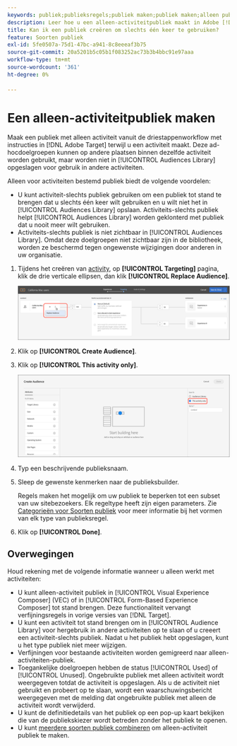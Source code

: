 ```yaml
---
keywords: publiek;publieksregels;publiek maken;publiek maken;alleen publiek maken;activiteit;alleen activiteit;adhoc
description: Leer hoe u een alleen-activiteitpubliek maakt in Adobe [!DNL Target] voor eenmalig gebruik.
title: Kan ik een publiek creëren om slechts één keer te gebruiken?
feature: Soorten publiek
exl-id: 5fe0507a-75d1-47bc-a941-8c8eeeaf3b75
source-git-commit: 20a5201b5c05b1f083252ac73b3b4bbc91e97aaa
workflow-type: tm+mt
source-wordcount: '361'
ht-degree: 0%

---
```


# Een alleen-activiteitpubliek maken

Maak een publiek met alleen activiteit vanuit de driestappenworkflow met instructies in [!DNL Adobe Target] terwijl u een activiteit maakt. Deze ad-hocdoelgroepen kunnen op andere plaatsen binnen dezelfde activiteit worden gebruikt, maar worden niet in [!UICONTROL Audiences Library] opgeslagen voor gebruik in andere activiteiten.

Alleen voor activiteiten bestemd publiek biedt de volgende voordelen:

* U kunt activiteit-slechts publiek gebruiken om een publiek tot stand te brengen dat u slechts één keer wilt gebruiken en u wilt niet het in [!UICONTROL Audiences Library] opslaan. Activiteits-slechts publiek helpt [!UICONTROL Audiences Library] worden geklonterd met publiek dat u nooit meer wilt gebruiken.
* Activiteits-slechts publiek is niet zichtbaar in [!UICONTROL Audiences Library]. Omdat deze doelgroepen niet zichtbaar zijn in de bibliotheek, worden ze beschermd tegen ongewenste wijzigingen door anderen in uw organisatie.

1. Tijdens het creëren van [activity](/help/c-activities/activities.md#concept_D317A95A1AB54674BA7AB65C7985BA03), op **[!UICONTROL Targeting]** pagina, klik de drie verticale ellipsen, dan klik **[!UICONTROL Replace Audience]**.

   ![Stap resultaat](assets/edit_audience.png)

1. Klik op **[!UICONTROL Create Audience]**.

1. Klik op **[!UICONTROL This activity only]**.

   ![](assets/activity-only-aud.png)

1. Typ een beschrijvende publieksnaam.
1. Sleep de gewenste kenmerken naar de publieksbuilder.

   Regels maken het mogelijk om uw publiek te beperken tot een subset van uw sitebezoekers. Elk regeltype heeft zijn eigen parameters. Zie [Categorieën voor Soorten publiek](/help/c-target/c-audiences/c-target-rules/target-rules.md#concept_E3A77E42F1644503A829B5107B20880D) voor meer informatie bij het vormen van elk type van publieksregel.

1. Klik op **[!UICONTROL Done]**.

## Overwegingen

Houd rekening met de volgende informatie wanneer u alleen werkt met activiteiten:

* U kunt alleen-activiteit publiek in [!UICONTROL Visual Experience Composer] (VEC) of in [!UICONTROL Form-Based Experience Composer] tot stand brengen. Deze functionaliteit vervangt verfijningsregels in vorige versies van [!DNL Target].
* U kunt een activiteit tot stand brengen om in [!UICONTROL Audience Library] voor hergebruik in andere activiteiten op te slaan of u creeert een activiteit-slechts publiek. Nadat u het publiek hebt opgeslagen, kunt u het type publiek niet meer wijzigen.
* Verfijningen voor bestaande activiteiten worden gemigreerd naar alleen-activiteiten-publiek.
* Toegankelijke doelgroepen hebben de status [!UICONTROL Used] of [!UICONTROL Unused]. Ongebruikte publiek met alleen activiteit wordt weergegeven totdat de activiteit is opgeslagen. Als u de activiteit niet gebruikt en probeert op te slaan, wordt een waarschuwingsbericht weergegeven met de melding dat ongebruikte publiek met alleen de activiteit wordt verwijderd.
* U kunt de definitiedetails van het publiek op een pop-up kaart bekijken die van de publiekskiezer wordt betreden zonder het publiek te openen.
* U kunt [meerdere soorten publiek combineren](/help/c-target/combining-multiple-audiences.md#concept_A7386F1EA4394BD2AB72399C225981E5) om alleen-activiteit publiek te maken.
